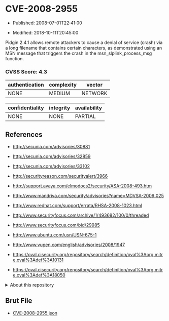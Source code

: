 # CVE-2008-2955

- Published: 2008-07-01T22:41:00

- Modified: 2018-10-11T20:45:00

Pidgin 2.4.1 allows remote attackers to cause a denial of service (crash) via a long filename that contains certain characters, as demonstrated using an MSN message that triggers the crash in the msn_slplink_process_msg function.

### CVSS Score: **4.3**

| authentication | complexity | vector |
| --- | --- | --- |
| NONE | MEDIUM | NETWORK |

| confidentiality | integrity | availability |
| --- | --- | --- |
| NONE | NONE | PARTIAL |

## References

* http://secunia.com/advisories/30881

* http://secunia.com/advisories/32859

* http://secunia.com/advisories/33102

* http://securityreason.com/securityalert/3966

* http://support.avaya.com/elmodocs2/security/ASA-2008-493.htm

* http://www.mandriva.com/security/advisories?name=MDVSA-2009:025

* http://www.redhat.com/support/errata/RHSA-2008-1023.html

* http://www.securityfocus.com/archive/1/493682/100/0/threaded

* http://www.securityfocus.com/bid/29985

* http://www.ubuntu.com/usn/USN-675-1

* http://www.vupen.com/english/advisories/2008/1947

* https://oval.cisecurity.org/repository/search/definition/oval%3Aorg.mitre.oval%3Adef%3A10131

* https://oval.cisecurity.org/repository/search/definition/oval%3Aorg.mitre.oval%3Adef%3A18050

<details>
<summary>About this repository</summary> 

  This repository is part of the project [Live Hack CVE](https://github.com/Live-Hack-CVE). Main website can be found [www.live-hack.org](https://www.live-hack.org) 
  
  Made by [Sn0wAlice](https://github.com/Sn0wAlice) for the people that care about security and need to have a feed of the latest CVEs. Hope you enjoy it, don't forget to star the repo and follow me on [Twitter](https://twitter.com/Sn0wAlice) and [Github](https://github.com/Sn0wAlice). And that is my [personnal website](https://www.alice-snow.me/)

  - [Home Page](https://github.com/Live-Hack-CVE)
  - [Framework](https://github.com/Live-Hack-CVE/cve-framework)
  - [CVE database](https://github.com/Live-Hack-CVE/full_database)
  - [Changelog](https://github.com/Live-Hack-CVE/Changelog)
</details>

## Brut File

* [CVE-2008-2955.json](https://raw.githubusercontent.com/Live-Hack-CVE/full_database/main/cves/2008/CVE-2008-2955.json)

